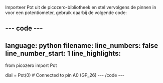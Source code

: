 Importeer Pot uit de picozero-bibliotheek en stel vervolgens de pinnen in voor een potentiometer, gebruik daarbij de volgende code:

--- code ---
---
language: python filename: line_numbers: false line_number_start: 1
line_highlights:
---
from picozero import Pot

dial = Pot(0) # Connected to pin A0 (GP_26) --- /code ---
